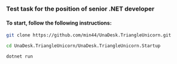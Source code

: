 ### Test task for the position of senior .NET developer

#### To start, follow the following instructions:

```sh
git clone https://github.com/min44/UnaDesk.TriangleUnicorn.git
```

```sh
cd UnaDesk.TriangleUnicorn/UnaDesk.TriangleUnicorn.Startup
```

```sh
dotnet run
```